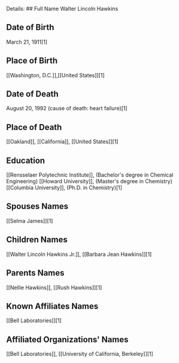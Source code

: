 Details: ## Full Name
Walter Lincoln Hawkins

## Date of Birth
March 21, 1911[1]

## Place of Birth
[[Washington, D.C.]],[[United States]][1]

## Date of Death
August 20, 1992 (cause of death: heart failure)[1]

## Place of Death
[[Oakland]], [[California]], [[United States]][1]

## Education
[[Rensselaer Polytechnic Institute]], (Bachelor's degree in Chemical Engineering)
[[Howard University]], (Master's degree in Chemistry)
[[Columbia University]], (Ph.D. in Chemistry)[1]

## Spouses Names
[[Selma James]][1]

## Children Names
[[Walter Lincoln Hawkins Jr.]], [[Barbara Jean Hawkins]][1]

## Parents Names
[[Nellie Hawkins]], [[Rush Hawkins]][1]

## Known Affiliates Names
[[Bell Laboratories]][1]

## Affiliated Organizations' Names
[[Bell Laboratories]], [[University of California, Berkeley]][1]

